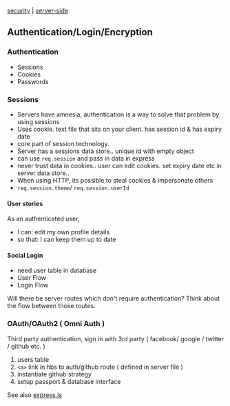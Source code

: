 [security](index.md) | [server-side](../server-side.md)

## Authentication/Login/Encryption

### Authentication
- Sessions
- Cookies
- Passwords

### Sessions
- Servers have amnesia, authentication is a way to solve that problem by using sessions
- Uses cookie. text file that sits on your client. has session id & has expiry date
- core part of session technology.
- Server has a sessions data store.. unique id with empty object
- can use `req.session` and pass in data in express
- never trust data in cookies.. user can edit cookies. set expiry date etc in server data store..
- When using HTTP, its possible to steal cookies & impersonate others
- `req.session.theme`/ `req.session.userId`

#### User stories
As an authenticated user,
- I can: edit my own profile details
- so that: I can keep them up to date

#### Social Login
- need user table in database
- User Flow
- Login Flow

Will there be server routes which don't require authentication? Think about the flow between those routes.

### OAuth/OAuth2 ( Omni Auth )
Third party authentication, sign in with 3rd party ( facebook/ google / twitter / github etc. )

1. users table
2. `<a>` link in hbs to auth/github route ( defined in server file )
3. instantiate github strategy
4. setup passport & database interface



See also [express.js](../javascript/express.md)
